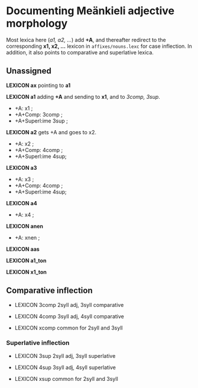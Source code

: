 # Documenting Meänkieli adjective morphology


Most lexica here (*a1, a2, ...*) add **+A**, and thereafter redirect to the 
corresponding **x1, x2, ...** lexicon in `affixes/nouns.lexc` for case inflection.
In addition, it also points to comparative and superlative lexica.

## Unassigned

**LEXICON ax** pointing to **a1**

**LEXICON a1** adding **+A** and sending to **x1**, and to *3comp, 3sup*.
 * +A: x1 ;
 * +A+Comp: 3comp ;
 * +A+Superl:ime 3sup ;


**LEXICON a2** gets +A and goes to x2.
 * +A: x2 ;
 * +A+Comp: 4comp ;
 * +A+Superl:ime 4sup;

**LEXICON a3** 
 * +A: x3 ;
 * +A+Comp: 4comp ;
 * +A+Superl:ime 4sup;

**LEXICON a4** 
 * +A: x4 ;

**LEXICON anen** 
 * +A: xnen ;

**LEXICON aas** 

**LEXICON a1_ton** 

**LEXICON x1_ton** 





## Comparative inflection

 * LEXICON 3comp 2syll adj, 3syll comparative

 * LEXICON 4comp 3syll adj, 4syll comparative




 * LEXICON xcomp common for 2syll and 3syll





### Superlative inflection

 * LEXICON 3sup 2syll adj, 3syll superlative

 * LEXICON 4sup 3syll adj, 4syll superlative




 * LEXICON xsup common for 2syll and 3syll

